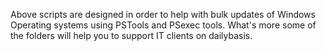 Above scripts are designed in order to help with bulk updates of Windows Operating systems using PSTools and PSexec tools.
What's more some of the folders will help you to support IT clients on dailybasis.
